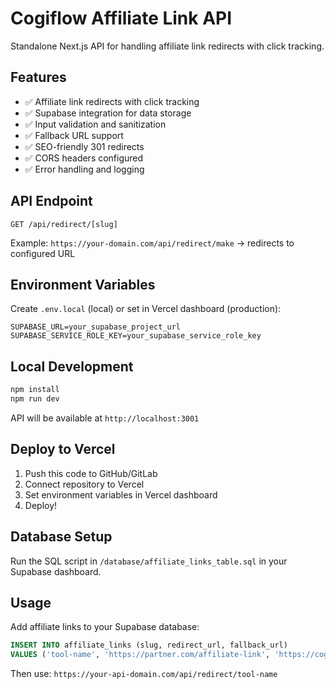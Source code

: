 # Cogiflow Affiliate Link API

Standalone Next.js API for handling affiliate link redirects with click tracking.

## Features

- ✅ Affiliate link redirects with click tracking
- ✅ Supabase integration for data storage
- ✅ Input validation and sanitization
- ✅ Fallback URL support
- ✅ SEO-friendly 301 redirects
- ✅ CORS headers configured
- ✅ Error handling and logging

## API Endpoint

```
GET /api/redirect/[slug]
```

Example: `https://your-domain.com/api/redirect/make` → redirects to configured URL

## Environment Variables

Create `.env.local` (local) or set in Vercel dashboard (production):

```
SUPABASE_URL=your_supabase_project_url
SUPABASE_SERVICE_ROLE_KEY=your_supabase_service_role_key
```

## Local Development

```bash
npm install
npm run dev
```

API will be available at `http://localhost:3001`

## Deploy to Vercel

1. Push this code to GitHub/GitLab
2. Connect repository to Vercel
3. Set environment variables in Vercel dashboard
4. Deploy!

## Database Setup

Run the SQL script in `/database/affiliate_links_table.sql` in your Supabase dashboard.

## Usage

Add affiliate links to your Supabase database:

```sql
INSERT INTO affiliate_links (slug, redirect_url, fallback_url) 
VALUES ('tool-name', 'https://partner.com/affiliate-link', 'https://cogiflow.ai');
```

Then use: `https://your-api-domain.com/api/redirect/tool-name` 